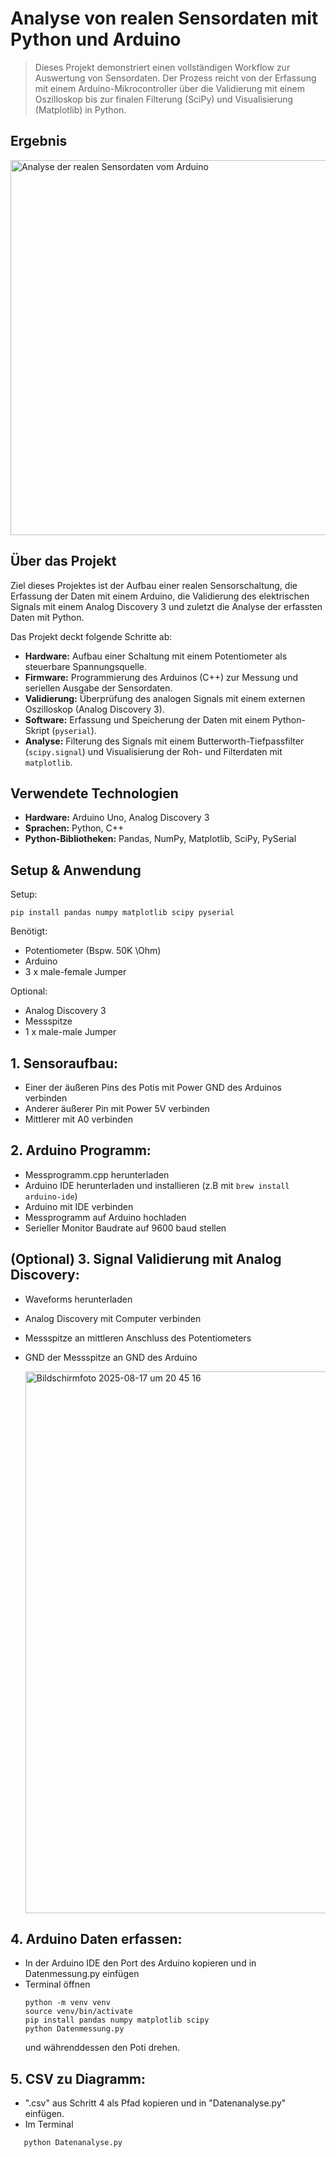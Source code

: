 # Analyse von realen Sensordaten mit Python und Arduino

> Dieses Projekt demonstriert einen vollständigen Workflow zur Auswertung von Sensordaten. Der Prozess reicht von der Erfassung mit einem Arduino-Mikrocontroller über die Validierung mit einem Oszilloskop bis zur finalen Filterung (SciPy) und Visualisierung (Matplotlib) in Python.

## Ergebnis

<img width="1200" height="600" alt="Analyse der realen Sensordaten vom Arduino" src="https://github.com/user-attachments/assets/b5c5e7d6-16b2-42cc-8978-9ed3054f19af" />

## Über das Projekt

Ziel dieses Projektes ist der Aufbau einer realen Sensorschaltung, die Erfassung der Daten mit einem Arduino, die Validierung des elektrischen Signals mit einem Analog Discovery 3 und zuletzt die Analyse der erfassten Daten mit Python.

Das Projekt deckt folgende Schritte ab:
* **Hardware:** Aufbau einer Schaltung mit einem Potentiometer als steuerbare Spannungsquelle.
* **Firmware:** Programmierung des Arduinos (C++) zur Messung und seriellen Ausgabe der Sensordaten.
* **Validierung:** Überprüfung des analogen Signals mit einem externen Oszilloskop (Analog Discovery 3).
* **Software:** Erfassung und Speicherung der Daten mit einem Python-Skript (`pyserial`).
* **Analyse:** Filterung des Signals mit einem Butterworth-Tiefpassfilter (`scipy.signal`) und Visualisierung der Roh- und Filterdaten mit `matplotlib`.

## Verwendete Technologien
* **Hardware:** Arduino Uno, Analog Discovery 3
* **Sprachen:** Python, C++
* **Python-Bibliotheken:** Pandas, NumPy, Matplotlib, SciPy, PySerial

## Setup & Anwendung

Setup:
```
pip install pandas numpy matplotlib scipy pyserial
```

Benötigt:
- Potentiometer (Bspw. 50K \Ohm)
- Arduino
- 3 x male-female Jumper
  
Optional:
- Analog Discovery 3
- Messspitze
- 1 x male-male Jumper


## 1. Sensoraufbau: 
- Einer der äußeren Pins des Potis mit Power GND des Arduinos verbinden
- Anderer äußerer Pin mit Power 5V verbinden
- Mittlerer mit A0 verbinden

## 2. Arduino Programm:
 - Messprogramm.cpp herunterladen
 - Arduino IDE herunterladen und installieren (z.B mit ```brew install arduino-ide```)
 - Arduino mit IDE verbinden
 - Messprogramm auf Arduino hochladen
 - Serieller Monitor Baudrate auf 9600 baud stellen
 
 ## (Optional) 3. Signal Validierung mit Analog Discovery:
 - Waveforms herunterladen
 - Analog Discovery mit Computer verbinden
 - Messspitze an mittleren Anschluss des Potentiometers
 - GND der Messspitze an GND des Arduino

   <img width="1470" height="867" alt="Bildschirmfoto 2025-08-17 um 20 45 16" src="https://github.com/user-attachments/assets/cd3c930c-f147-4766-8408-c561886891cc" />

 
 ## 4. Arduino Daten erfassen:
 - In der Arduino IDE den Port des Arduino kopieren und in Datenmessung.py einfügen
 - Terminal öffnen
   ```
   python -m venv venv
   source venv/bin/activate
   pip install pandas numpy matplotlib scipy
   python Datenmessung.py
   ```
   und währenddessen den Poti drehen.

 ## 5. CSV zu Diagramm:
 - ".csv" aus Schritt 4 als Pfad kopieren und in "Datenanalyse.py" einfügen.
 - Im Terminal
```
   python Datenanalyse.py
```
 
